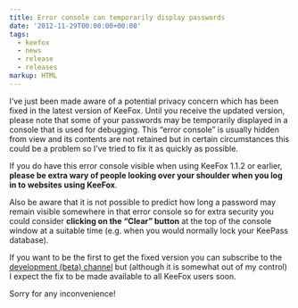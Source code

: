 ```yaml
---
title: Error console can temporarily display passwords
date: '2012-11-29T00:00:00+00:00'
tags:
  - keefox
  - news
  - release
  - releases
markup: HTML
---
```

<p>I’ve  just been made aware of a potential privacy concern which has been  fixed in the latest version of KeeFox. Until you receive the updated  version, please note that some of your passwords may be temporarily  displayed in a console that is used for debugging. This “error console”  is usually hidden from view and its contents are not retained but in  certain circumstances this could be a problem so I’ve tried to fix it as  quickly as possible.
</p>
<p>If you do have this error console visible when using KeeFox 1.1.2 or earlier, <strong>please be extra wary of people looking over your shoulder when you log in to websites using KeeFox</strong>.
</p>
<p>Also be aware that it is not possible to predict how long a password  may remain visible somewhere in that error console so for extra security  you could consider <strong>clicking on the “Clear” button</strong> at the top of the console window at a suitable time (e.g. when you would normally lock your KeePass database).
</p>
<p>If you want to be the first to get the fixed version you can subscribe to the <a href="https://addons.mozilla.org/en-US/firefox/addon/keefox/#beta-channel" target="_blank">development (beta) channel</a> but (although it is somewhat out of my control) I expect the fix to be made available to all KeeFox users soon.
</p>
<p>Sorry for any inconvenience!</p>
